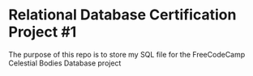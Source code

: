 # Relational Database Certification Project #1
The purpose of this repo is to store my SQL file for the FreeCodeCamp Celestial Bodies Database project
